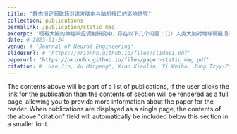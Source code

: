 ```yaml
---
title: "静态恒定弱磁场对诱发脑电与脑机接口的影响研究"
collection: publications
permalink: /publication/static mag
excerpt: '现有大脑的神经响应调制研究中，存在以下几个问题：（1）人类大脑对地球弱磁场的变化是否具有感知能力，目前尚未有直接证据；（2）以经颅电/磁刺激、深部脑刺激为代表的神经调控技术，作用区域为局部脑区或特定靶点，缺乏针对全脑的调控手段。针对此问题，本工作开展了弱地磁场环境对神经响应的调制研究，通过三轴亥姆霍兹线圈模拟地球磁场环境，将表征地磁的磁场强度，磁偏角，磁倾角以等步长变化，并分析对大脑神经响应的影响。该研究首次证明人类大脑可分辨微弱的地磁强度变化，为人类感磁提供了直接的证据，也为神经调控技术提供了新的手段。'
date: # 2023-01-24
venue: # 'Journal of Neural Engineering'
slidesurl: # 'https://orionhh.github.io/files/slides1.pdf'
paperurl: 'https://orionhh.github.io/files/paper-static mag.pdf'
citation: # 'Han Jin, Xu Minpeng*, Xiao Xiaolin, Yi Weibo, Jung Tzyy-Ping, Ming Dong*. (2023). &quot;A High-Speed Hybrid Brain-Computer Interface with more than 200 targets.&quot; <i>Journal of Neural Engineering</i>. 20: 016025.'
---
```


The contents above will be part of a list of publications, if the user clicks the link for the publication than the contents of section will be rendered as a full page, allowing you to provide more information about the paper for the reader. When publications are displayed as a single page, the contents of the above "citation" field will automatically be included below this section in a smaller font.